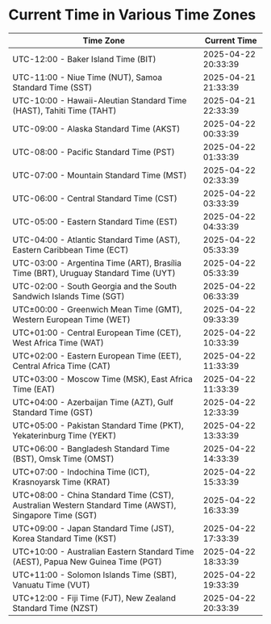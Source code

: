 # Current Time in Various Time Zones

| Time Zone | Current Time |
|-----------|--------------|
| UTC-12:00 - Baker Island Time (BIT) | 2025-04-22 20:33:39 |
| UTC-11:00 - Niue Time (NUT), Samoa Standard Time (SST) | 2025-04-21 21:33:39 |
| UTC-10:00 - Hawaii-Aleutian Standard Time (HAST), Tahiti Time (TAHT) | 2025-04-21 22:33:39 |
| UTC-09:00 - Alaska Standard Time (AKST) | 2025-04-22 00:33:39 |
| UTC-08:00 - Pacific Standard Time (PST) | 2025-04-22 01:33:39 |
| UTC-07:00 - Mountain Standard Time (MST) | 2025-04-22 02:33:39 |
| UTC-06:00 - Central Standard Time (CST) | 2025-04-22 03:33:39 |
| UTC-05:00 - Eastern Standard Time (EST) | 2025-04-22 04:33:39 |
| UTC-04:00 - Atlantic Standard Time (AST), Eastern Caribbean Time (ECT) | 2025-04-22 05:33:39 |
| UTC-03:00 - Argentina Time (ART), Brasília Time (BRT), Uruguay Standard Time (UYT) | 2025-04-22 05:33:39 |
| UTC-02:00 - South Georgia and the South Sandwich Islands Time (SGT) | 2025-04-22 06:33:39 |
| UTC±00:00 - Greenwich Mean Time (GMT), Western European Time (WET) | 2025-04-22 09:33:39 |
| UTC+01:00 - Central European Time (CET), West Africa Time (WAT) | 2025-04-22 10:33:39 |
| UTC+02:00 - Eastern European Time (EET), Central Africa Time (CAT) | 2025-04-22 11:33:39 |
| UTC+03:00 - Moscow Time (MSK), East Africa Time (EAT) | 2025-04-22 11:33:39 |
| UTC+04:00 - Azerbaijan Time (AZT), Gulf Standard Time (GST) | 2025-04-22 12:33:39 |
| UTC+05:00 - Pakistan Standard Time (PKT), Yekaterinburg Time (YEKT) | 2025-04-22 13:33:39 |
| UTC+06:00 - Bangladesh Standard Time (BST), Omsk Time (OMST) | 2025-04-22 14:33:39 |
| UTC+07:00 - Indochina Time (ICT), Krasnoyarsk Time (KRAT) | 2025-04-22 15:33:39 |
| UTC+08:00 - China Standard Time (CST), Australian Western Standard Time (AWST), Singapore Time (SGT) | 2025-04-22 16:33:39 |
| UTC+09:00 - Japan Standard Time (JST), Korea Standard Time (KST) | 2025-04-22 17:33:39 |
| UTC+10:00 - Australian Eastern Standard Time (AEST), Papua New Guinea Time (PGT) | 2025-04-22 18:33:39 |
| UTC+11:00 - Solomon Islands Time (SBT), Vanuatu Time (VUT) | 2025-04-22 19:33:39 |
| UTC+12:00 - Fiji Time (FJT), New Zealand Standard Time (NZST) | 2025-04-22 20:33:39 |
